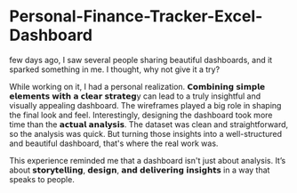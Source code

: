 # Personal-Finance-Tracker-Excel-Dashboard
 few days ago, I saw several people sharing beautiful dashboards, and it sparked something in me. I thought, why not give it a try?

While working on it, I had a personal realization.
𝗖𝗼𝗺𝗯𝗶𝗻𝗶𝗻𝗴 𝘀𝗶𝗺𝗽𝗹𝗲 𝗲𝗹𝗲𝗺𝗲𝗻𝘁𝘀 𝘄𝗶𝘁𝗵 𝗮 𝗰𝗹𝗲𝗮𝗿 𝘀𝘁𝗿𝗮𝘁𝗲𝗴y can lead to a truly insightful and visually appealing dashboard. The wireframes played a big role in shaping the final look and feel.
Interestingly, designing the dashboard took more time than the 𝗮𝗰𝘁𝘂𝗮𝗹 𝗮𝗻𝗮𝗹𝘆𝘀𝗶𝘀. The dataset was clean and straightforward, so the analysis was quick. But turning those insights into a well-structured and beautiful dashboard, that's where the real work was.

This experience reminded me that a dashboard isn't just about analysis. It’s about 𝘀𝘁𝗼𝗿𝘆𝘁𝗲𝗹𝗹𝗶𝗻𝗴, 𝗱𝗲𝘀𝗶𝗴𝗻, 𝗮𝗻𝗱 𝗱𝗲𝗹𝗶𝘃𝗲𝗿𝗶𝗻𝗴 𝗶𝗻𝘀𝗶𝗴𝗵𝘁𝘀 in a way that speaks to people.
